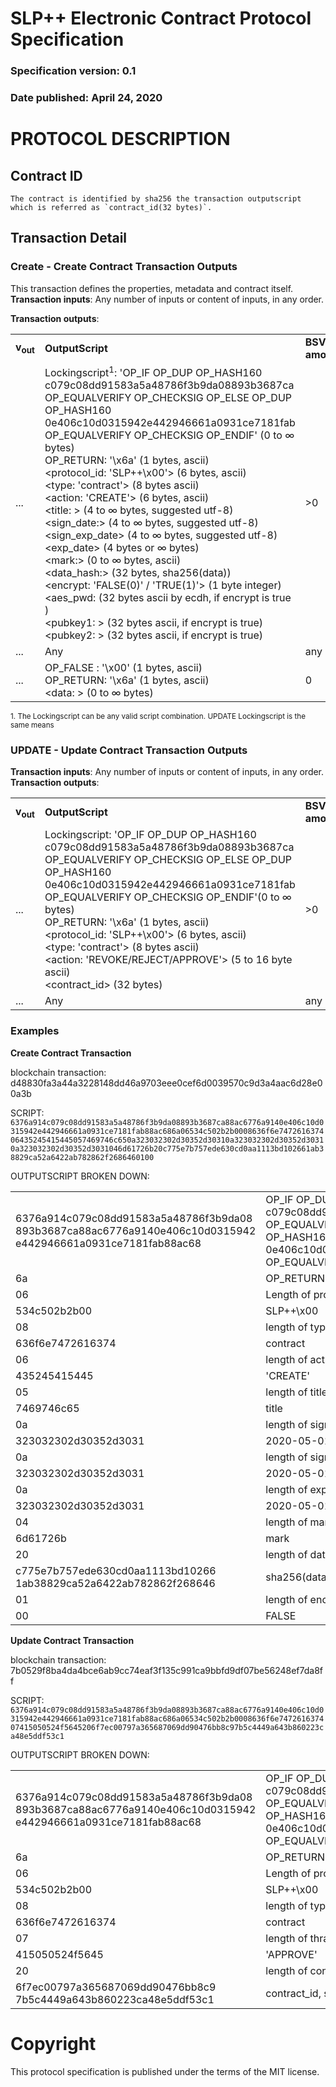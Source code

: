 # SLP++ Electronic Contract Protocol Specification
### Specification version: 0.1
### Date published: April 24, 2020

# PROTOCOL DESCRIPTION

## Contract ID  
```
The contract is identified by sha256 the transaction outputscript which is referred as `contract_id(32 bytes)`.
```

## Transaction Detail

### Create - Create Contract Transaction Outputs
This transaction defines the properties, metadata and contract itself.        
**Transaction inputs**: Any number of inputs or content of inputs, in any order.  

**Transaction outputs**:
<table>
<tr>
  <td><b>v<sub>out</sub></b></td>
  <td><b>OutputScript </b></td>
  <td><b>BSV<br/>amount</b></td>
</tr>
  <tr>
    <td>...</td>
   <td>
   Lockingscript<sup>1</sup>: 'OP_IF OP_DUP OP_HASH160 c079c08dd91583a5a48786f3b9da08893b3687ca OP_EQUALVERIFY OP_CHECKSIG OP_ELSE OP_DUP OP_HASH160 0e406c10d0315942e442946661a0931ce7181fab OP_EQUALVERIFY OP_CHECKSIG OP_ENDIF' (0 to ∞ bytes)<br/>   
   OP_RETURN: '\x6a' (1 bytes, ascii)<br/>
   &lt;protocol_id: 'SLP++\x00'&gt; (6 bytes, ascii)<br/>
   &lt;type: 'contract'&gt; (8 bytes ascii)<br/>
   &lt;action: 'CREATE'&gt; (6 bytes, ascii)<br/>
   &lt;title: &gt; (4 to  ∞ bytes, suggested utf-8)<br/>
   &lt;sign_date:&gt; (4 to ∞ bytes, suggested utf-8)<br/>
   &lt;sign_exp_date&gt; (4 to ∞ bytes, suggested utf-8)<br/>
   &lt;exp_date&gt; (4 bytes or ∞ bytes)<br/>
   &lt;mark:&gt; (0 to ∞ bytes, ascii)<br/>
   &lt;data_hash:&gt; (32 bytes, sha256(data))<br/>
   &lt;encrypt: 'FALSE(0)' / 'TRUE(1)'&gt; (1 byte integer)<br/>
   &lt;aes_pwd: (32 bytes ascii by ecdh, if encrypt is true )<br/>
   &lt;pubkey1: &gt; (32 bytes ascii, if encrypt is true)<br/>
   &lt;pubkey2: &gt; (32 bytes ascii, if encrypt is true)<br/>
   </td>
    <td>>0</td>
  </tr>
  
  <tr>
    <td>...</td>
    <td>Any</td>
    <td>any</td>
  </tr>
  
  <tr>
    <td>...</td>
    <td>
    OP_FALSE : '\x00' (1 bytes, ascii)<br>
    OP_RETURN: '\x6a' (1 bytes, ascii)<br>
    &lt;data: &gt; (0 to ∞ bytes)<br/>
    </td>
    <td>0</td>
  </tr>
 
</table>

<sup>1. The Lockingscript can be any valid script combination.  UPDATE Lockingscript is the same means</sup>   

### UPDATE - Update Contract Transaction Outputs
  
**Transaction inputs**: Any number of inputs or content of inputs, in any order.  
**Transaction outputs**:
<table>
<tr>
  <td><b>v<sub>out</sub></b></td>
  <td><b>OutputScript </b></td>
  <td><b>BSV<br/>amount</b></td>
</tr>
  <tr>
  <td>...</td>
  <td>
   Lockingscript: 'OP_IF OP_DUP OP_HASH160 c079c08dd91583a5a48786f3b9da08893b3687ca OP_EQUALVERIFY OP_CHECKSIG OP_ELSE OP_DUP OP_HASH160 0e406c10d0315942e442946661a0931ce7181fab OP_EQUALVERIFY OP_CHECKSIG OP_ENDIF'(0 to ∞ bytes)<br/>   
   OP_RETURN: '\x6a' (1 bytes, ascii)<br/>
&lt;protocol_id: 'SLP++\x00'&gt; (6 bytes, ascii)<BR>
&lt;type: 'contract'&gt; (8 bytes ascii)<br/>
&lt;action: 'REVOKE/REJECT/APPROVE'&gt; (5 to 16 byte ascii)<BR>
&lt;contract_id&gt; (32 bytes)<BR>
  </td>
    <td>>0 </td>
  </tr>

  <tr>
    <td>...</td>
    <td>Any</td>
    <td>any</td>
  </tr>

</table>


### Examples

**Create Contract Transaction**

blockchain transaction: d48830fa3a44a3228148dd46a9703eee0cef6d0039570c9d3a4aac6d28e00a3b

SCRIPT: ``6376a914c079c08dd91583a5a48786f3b9da08893b3687ca88ac6776a9140e406c10d0315942e442946661a0931ce7181fab88ac686a06534c502b2b0008636f6e747261637406435245415445057469746c650a323032302d30352d30310a323032302d30352d30310a323032302d30352d3031046d61726b20c775e7b757ede630cd0aa1113bd102661ab38829ca52a6422ab782862f2686460100``

OUTPUTSCRIPT BROKEN DOWN:
<table>
<tr>
<td>6376a914c079c08dd91583a5a48786f3b9da08
893b3687ca88ac6776a9140e406c10d0315942
e442946661a0931ce7181fab88ac68</td>
<td>OP_IF OP_DUP OP_HASH160 c079c08dd91583a5a48786f3b9da08893b3687ca 
  OP_EQUALVERIFY OP_CHECKSIG OP_ELSE OP_DUP OP_HASH160 
  0e406c10d0315942e442946661a0931ce7181fab OP_EQUALVERIFY OP_CHECKSIG OP_ENDIF</td>
</tr>
 <tr>
  <td>6a</td>
  <td>OP_RETURN</td>
 </tr>
 <tr>
  <td>06</td>
  <td>Length of protocol_id field (6 bytes)</td>
 </tr>
 <tr>
  <td>534c502b2b00</td>
  <td>SLP++\x00</td>
 </tr>
 <tr>
  <td>08</td>
  <td>length of type field (8 byte)</td>
 </tr>
 <tr>
  <td>636f6e7472616374</td>
  <td>contract</td>
 </tr>
 <tr>
  <td>06</td>
  <td>length of action field (6 bytes)</td>
 </tr>
 <tr>
  <td>435245415445</td>
  <td>'CREATE'</td>
 </tr>
 <tr>
  <td>05</td>
  <td>length of title field(5 bytes)</td>
 </tr>
 <tr>
  <td>
   7469746c65<br/>
  </td>
  <td>title</td>
 </tr>
 <tr>
  <td>0a</td>
  <td>length of sign_date field(10 bytes)</td>
 </tr>
 <tr>
  <td>323032302d30352d3031</td>
  <td>2020-05-01</td>
 </tr>
  <tr>
  <td>0a</td>
  <td>length of sign_exp_date field(10 bytes)</td>
 </tr>
 <tr>
  <td>323032302d30352d3031</td>
  <td>2020-05-01</td>
 </tr>
 <tr>
  <td>0a</td>
  <td>length of exp_date field(10 bytes)</td>
 </tr>
 <tr>
  <td>323032302d30352d3031</td>
  <td>2020-05-01</td>
 </tr>
 <tr>
  <td>04</td>
  <td>length of mark field(4 bytes)</td>
 </tr>
 <tr>
  <td>6d61726b</td>
  <td>mark</td>
 </tr>
 <tr>
  <td>20</td>
  <td>length of data_hash field(32 bytes)</td>
 </tr>
 <tr>
  <td>c775e7b757ede630cd0aa1113bd10266
1ab38829ca52a6422ab782862f268646
</td>
  <td>sha256(data)</td>
 </tr>
  <tr>
  <td>01</td>
  <td>length of encrypt field(1 bytes)</td>
 </tr>
 <tr>
  <td>00</td>
  <td>FALSE</td>
 </tr>
</table>

**Update Contract Transaction**

blockchain transaction: 7b0529f8ba4da4bce6ab9cc74eaf3f135c991ca9bbfd9df07be56248ef7da8ff

SCRIPT: ``6376a914c079c08dd91583a5a48786f3b9da08893b3687ca88ac6776a9140e406c10d0315942e442946661a0931ce7181fab88ac686a06534c502b2b0008636f6e747261637407415050524f5645206f7ec00797a365687069dd90476bb8c97b5c4449a643b860223ca48e5ddf53c1``

OUTPUTSCRIPT BROKEN DOWN:
<table>
<tr>
<td>6376a914c079c08dd91583a5a48786f3b9da08
893b3687ca88ac6776a9140e406c10d0315942
e442946661a0931ce7181fab88ac68</td>
<td>OP_IF OP_DUP OP_HASH160 c079c08dd91583a5a48786f3b9da08893b3687ca 
  OP_EQUALVERIFY OP_CHECKSIG OP_ELSE OP_DUP OP_HASH160 
  0e406c10d0315942e442946661a0931ce7181fab OP_EQUALVERIFY OP_CHECKSIG OP_ENDIF</td>
</tr>
 <tr>
  <td>6a</td>
  <td>OP_RETURN</td>
 </tr>
 <tr>
  <td>06</td>
  <td>Length of protocol_id field (6 bytes)</td>
 </tr>
 <tr>
  <td>534c502b2b00</td>
  <td>SLP++\x00</td>
 </tr>
 <tr>
  <td>08</td>
  <td>length of type field (8 byte)</td>
 </tr>
 <tr>
  <td>636f6e7472616374</td>
  <td>contract</td>
 </tr>
 <tr>
  <td>07</td>
  <td>length of thransaction_type field (7 bytes)</td>
 </tr>
 <tr>
  <td>415050524f5645</td>
  <td>'APPROVE'</td>
 </tr>
  <td>20</td>
  <td>length of contract_id field(32 bytes)</td>
 </tr>
 <tr>
  <td>6f7ec00797a365687069dd90476bb8c9
7b5c4449a643b860223ca48e5ddf53c1
</td>
  <td>contract_id, sha256(outputscript)</td>
 </tr>
</table>

# Copyright

This protocol specification is published under the terms of the MIT license.
